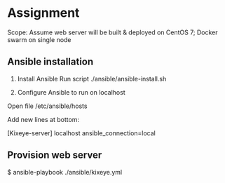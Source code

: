 # Assignment

Scope: 
Assume web server will be built & deployed on CentOS 7; 
Docker swarm on single node


## Ansible installation

1. Install Ansible 
Run script ./ansible/ansible-install.sh

2. Configure Ansible to run on localhost

Open file /etc/ansible/hosts

Add new lines at bottom:

[Kixeye-server]
localhost ansible_connection=local


## Provision web server

 $ ansible-playbook ./ansible/kixeye.yml

